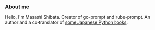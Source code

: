 <!--

### Activity

![c-bata's github stats](https://github-readme-stats.vercel.app/api?username=c-bata&count_private=tru&show_icons=true&hide=contribs,issues)

-->

### About me

Hello, I'm Masashi Shibata. Creator of go-prompt and kube-prompt. An author and a co-translator of [some Japanese Python books](http://amzn.to/3709ZSs).


<!--


### Pull Requests

[Optuna](https://github.com/optuna/optuna/pulls?q=is%3Apr+author%3Ac-bata+is%3Amerged+) (core-dev) / [Optuna Dashboard](https://github.com/optuna/optuna-dashboard) (Author) / [cmaes](https://github.com/CyberAgentAILab/cmaes) (Author) / [optuna-fast-fanova](https://github.com/optuna/optuna-fast-fanova) (Author) / [Kubeflow/Katib](https://github.com/kubeflow/katib/pulls?q=is%3Apr+author%3Ac-bata+is%3Aclosed) (Reviewer) / [Django](https://github.com/django/django/pulls?q=is%3Apr+author%3Ac-bata+is%3Aclosed) / [gunicorn](https://github.com/benoitc/gunicorn/commits?author=c-bata) / [scikit-learn](https://github.com/scikit-learn/scikit-learn/pull/14378) / [scipy](https://github.com/scipy/scipy/pull/13514)



### How to reach me

Please send a message via [Twitter](https://twitter.com/c_bata_) or [Linkedin](https://www.linkedin.com/in/c-bata/).
-->

